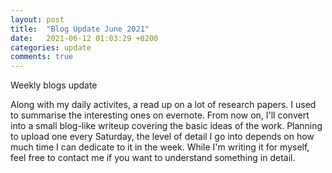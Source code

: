 ```yaml
---
layout: post
title:  "Blog Update June 2021"
date:   2021-06-12 01:03:29 +0200
categories: update
comments: true
---
```

Weekly blogs update

<!--more-->
Along with my daily activites, a read up on a lot of research papers. I used to summarise the interesting ones on evernote. From now on, I'll convert into a small blog-like writeup covering the basic ideas of the work. Planning to upload one every Saturday, the level of detail I go into depends on how much time I can dedicate to it in the week. While I'm writing it for myself, feel free to contact me if you want to understand something in detail.    
